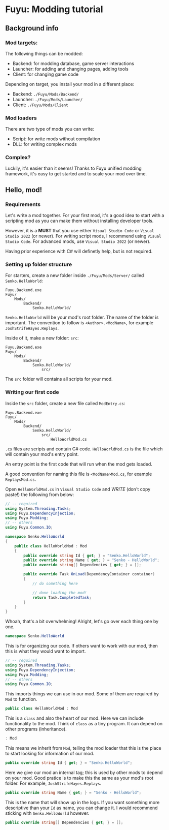 # Fuyu: Modding tutorial

## Background info

### Mod targets:

The following things can be modded:

- Backend: for modding database, game server interactions
- Launcher: for adding and changing pages, adding tools
- Client: for changing game code

Depending on target, you install your mod in a different place:

- Backend: `./Fuyu/Mods/Backend/`
- Launcher: `./Fuyu/Mods/Launcher/`
- Client: `./Fuyu/Mods/Client`

### Mod loaders

There are two type of mods you can write:

- Script: for write mods without compilation
- DLL: for writing complex mods

### Complex?

Luckily, it's easier than it seems! Thanks to Fuyu unified modding framework,
it's easy to get started and to scale your mod over time.

## Hello, mod!

### Requirements

Let's write a mod together. For your first mod, it's a good idea to start with
a scripting mod as you can make them without installing developer tools.

However, it is a **MUST** that you use either `Visual Studio Code` or
`Visual Studio 2022` (or newer). For writing script mods, I recommend using
`Visual Studio Code`. For advanced mods, use `Visual Studio 2022` (or newer).

Having prior experience with C# will definetly help, but is not required.

### Setting up folder structure

For starters, create a new folder inside `./Fuyu/Mods/Server/` called
`Senko.HelloWorld`:

```
Fuyu.Backend.exe
Fuyu/
    Mods/
        Backend/
            Senko.HelloWorld/
```

`Senko.HelloWorld` will be your mod's root folder. The name of the folder is
important. The convention to follow is `<Author>.<ModName>`, for example
`JoshStrifeHayes.Replays`.

Inside of it, make a new folder: `src`:

```
Fuyu.Backend.exe
Fuyu/
    Mods/
        Backend/
            Senko.HelloWorld/
                src/
```

The `src` folder will contains all scripts for your mod. 

### Writing our first code

Inside the `src` folder, create a new file called `ModEntry.cs`:

```
Fuyu.Backend.exe
Fuyu/
    Mods/
        Backend/
            Senko.HelloWorld/
                src/
                    HelloWorldMod.cs
```

`.cs` files are scripts and contain C# code. `HelloWorldMod.cs` is the file
which will contain your mod's entry point.

An entry point is the first code that will run when the mod gets loaded.

A good convention for naming this file is `<ModName>Mod.cs`, for example
`ReplaysMod.cs`.

Open `HelloWorldMod.cs` in `Visual Studio Code` and _WRITE_ (don't copy paste!)
the following from below:

```cs
// -- required
using System.Threading.Tasks;
using Fuyu.DependencyInjection;
using Fuyu.Modding;
// -- others
using Fuyu.Common.IO;

namespace Senko.HelloWorld
{
    public class HelloWorldMod : Mod
    {
        public override string Id { get; } = "Senko.HelloWorld";
        public override string Name { get; } = "Senko - HelloWorld";
        public override string[] Dependencies { get; } = [];

        public override Task OnLoad(DependencyContainer container)
        {
            // do something here

            // done loading the mod!
            return Task.CompletedTask;
        }
    }
}
```

Whoah, that's a bit overwhelming! Alright, let's go over each thing one by one.

```cs
namespace Senko.HelloWorld
```

This is for organizing our code. If others want to work with our mod, then this
is what they would want to import.

```cs
// -- required
using System.Threading.Tasks;
using Fuyu.DependencyInjection;
using Fuyu.Modding;
// -- others
using Fuyu.Common.IO;
```

This imports things we can use in our mod. Some of them are required by `Mod`
to function.

```cs
public class HelloWorldMod : Mod
```

This is a `class` and also the heart of our mod. Here we can include
functionality to the mod. Think of `class` as a tiny program. It can depend on
other programs (inheritance).

```cs
: Mod
```

This means we inherit from `Mod`, telling the mod loader that this is the place
to start looking for information of our mod.

```cs
public override string Id { get; } = "Senko.HelloWorld";
```

Here we give our mod an internal tag; this is used by other mods to depend on
your mod. Good pratice is to make this the same as your mod's root folder.
For example, `JoshStrifeHayes.Replays`.

```cs
public override string Name { get; } = "Senko - HelloWorld";
```

This is the name that will show up in the logs. If you want something more
descriptive than your `Id` as name, you can change it. I would recommend
sticking with `Senko.HelloWorld` however.

```cs
public override string[] Dependencies { get; } = [];
```
